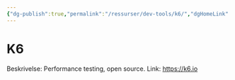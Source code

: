 ```yaml
---
{"dg-publish":true,"permalink":"/ressurser/dev-tools/k6/","dgHomeLink":true,"dgPassFrontmatter":false}
---
```



# K6

Beskrivelse: Performance testing, open source.
Link: https://k6.io